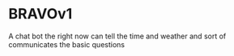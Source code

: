 # BRAVOv1
A chat bot the right now can tell the time and weather and sort of communicates the basic questions
